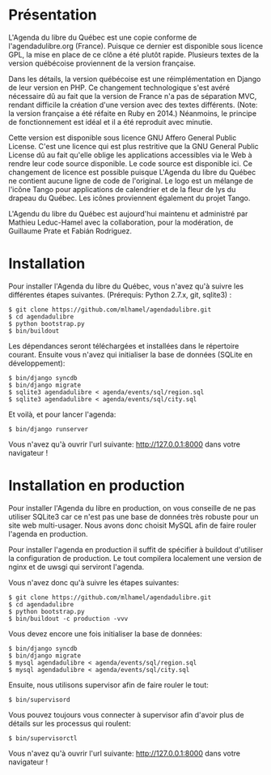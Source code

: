 Présentation
============

L'Agenda du libre du Québec est une copie conforme de l'agendadulibre.org
(France). Puisque ce dernier est disponible sous licence GPL, la mise en place
 de ce clône a été plutôt rapide. Plusieurs textes de la version québécoise
proviennent de la version française.

Dans les détails, la version québécoise est une réimplémentation en Django de
leur version en PHP. Ce changement technologique s'est avéré nécessaire dû au
fait que la version de France n'a pas de séparation MVC, rendant difficile la
création d'une version avec des textes différents. (Note: la version française 
a été réfaite en Ruby en 2014.) Néanmoins, le principe de fonctionnement est 
idéal et il a été reproduit avec minutie.

Cette version est disponible sous licence GNU Affero General Public License.
C'est une licence qui est plus restritive que la GNU General Public License
dû au fait qu'elle oblige les applications accessibles via le Web à rendre leur
 code source disponible. Le code source est disponible ici. Ce changement de
licence est possible puisque L'Agenda du libre du Québec ne contient aucune
ligne de code de l'original. Le logo est un mélange de l'icône Tango pour
applications de calendrier et de la fleur de lys du drapeau du Québec. Les
icônes proviennent également du projet Tango.

L'Agendu du libre du Québec est aujourd'hui maintenu et administré par
Mathieu Leduc-Hamel avec la collaboration, pour la modération, de
 Guillaume Prate et Fabián Rodriguez.

Installation
========

Pour installer l'Agenda du libre du Québec, vous n'avez qu'à suivre les différentes
étapes suivantes. (Prérequis: Python 2.7.x, git, sqlite3) :

    $ git clone https://github.com/mlhamel/agendadulibre.git
    $ cd agendadulibre
    $ python bootstrap.py
    $ bin/buildout

Les dépendances seront téléchargées et installées dans le répertoire courant.
Ensuite vous n'avez qui initialiser la base de données (SQLite en
développement):

    $ bin/django syncdb
    $ bin/django migrate
    $ sqlite3 agendadulibre < agenda/events/sql/region.sql
    $ sqlite3 agendadulibre < agenda/events/sql/city.sql
    
Et voilà, et pour lancer l'agenda:

    $ bin/django runserver

Vous n'avez qu'à ouvrir l'url suivante: http://127.0.0.1:8000 dans votre
navigateur !

Installation en production
===================

Pour installer l'Agenda du libre en production, on vous conseille de ne pas 
utiliser SQLite3 car ce n'est pas une base de données très robuste pour un 
site web multi-usager. Nous avons donc choisit MySQL afin de faire rouler 
l'agenda en production.

Pour installer l'agenda en production il suffit de spécifier à buildout 
d'utiliser la configuration de production. Le tout compilera localement une
version de nginx et de uwsgi qui serviront l'agenda.

Vous n'avez donc qu'à suivre les étapes suivantes:

    $ git clone https://github.com/mlhamel/agendadulibre.git
    $ cd agendadulibre
    $ python bootstrap.py
    $ bin/buildout -c production -vvv
    
Vous devez encore une fois initialiser la base de données:

    $ bin/django syncdb
    $ bin/django migrate
    $ mysql agendadulibre < agenda/events/sql/region.sql
    $ mysql agendadulibre < agenda/events/sql/city.sql
    
Ensuite, nous utilisons supervisor afin de faire rouler le tout:

    $ bin/supervisord
    
Vous pouvez toujours vous connecter à supervisor afin d'avoir plus de détails
sur les processus qui roulent:

    $ bin/supervisorctl
    
Vous n'avez qu'à ouvrir l'url suivante: http://127.0.0.1:8000 dans votre
navigateur !

